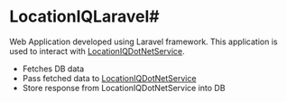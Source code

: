 # LocationIQLaravel# 
Web Application developed using Laravel framework. This application is used to interact with [LocationIQDotNetService](https://github.com/VedankNaik/LocationIQDotNetService).
* Fetches DB data
* Pass fetched data to [LocationIQDotNetService](https://github.com/VedankNaik/LocationIQDotNetService)
* Store response from LocationIQDotNetService into DB
